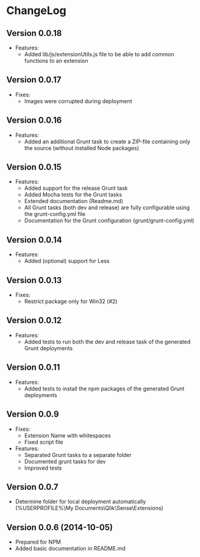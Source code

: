 # ChangeLog

## Version 0.0.18
* Features:
  * Added lib/js/extensionUtils.js file to be able to add common functions to an extension

## Version 0.0.17
* Fixes:
    * Images were corrupted during deployment

## Version 0.0.16
* Features:
    * Added an additional Grunt task to create a ZIP-file containing only the source (without installed Node packages)

## Version 0.0.15
* Features:
    * Added support for the release Grunt task
    * Added Mocha tests for the Grunt tasks
    * Extended documentation (Readme.md)
    * All Grunt tasks (both dev and release) are fully configurable using the grunt-config.yml file
    * Documentation for the Grunt configuration (grunt/grunt-config.yml)

## Version 0.0.14
* Features:
    * Added (optional) support for Less
    
## Version 0.0.13
* Fixes:
    * Restrict package only for Win32 (#2)

## Version 0.0.12
* Features:
    * Added tests to run both the dev and release task of the generated Grunt deployments

## Version 0.0.11
* Features:
    * Added tests to install the npm packages of the generated Grunt deployments

## Version 0.0.9
* Fixes:
    * Extension Name with whitespaces
    * Fixed script file
* Features:
    * Separated Grunt tasks to a separate folder
    * Documented grunt tasks for dev
    * Improved tests

## Version 0.0.7
* Determine folder for local deployment automatically (%USERPROFILE%\My Documents\Qlik\Sense\Extensions)

## Version 0.0.6 (2014-10-05)
* Prepared for NPM
* Added basic documentation in README.md
